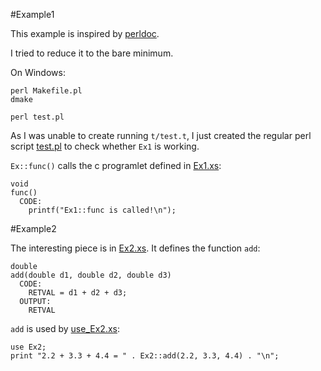 #Example1

This example is inspired by [perldoc](http://perldoc.perl.org/perlxstut.html#EXAMPLE-1).

I tried to reduce it to the bare minimum.

On Windows:

    perl Makefile.pl
    dmake

    perl test.pl

As I was unable to create running `t/test.t`, I just created the regular perl script
[test.pl](https://raw.github.com/ReneNyffenegger/development_misc/master/perl/xs/Example1/test.pl) to check whether
`Ex1` is working.

`Ex::func()` calls the c programlet defined in [Ex1.xs](https://raw.github.com/ReneNyffenegger/development_misc/master/perl/xs/Example1/Ex1.xs):

    void
    func()
      CODE:
        printf("Ex1::func is called!\n");


#Example2

The interesting piece is in [Ex2.xs](https://raw.github.com/ReneNyffenegger/development_misc/master/perl/xs/Example2/Ex2.xs). It defines the function `add`: 

    double 
    add(double d1, double d2, double d3)
      CODE:
        RETVAL = d1 + d2 + d3;
      OUTPUT:
        RETVAL

`add` is used by [use_Ex2.xs](https://raw.github.com/ReneNyffenegger/development_misc/master/perl/xs/Example2/use_Ex2.xs):

    use Ex2;
    print "2.2 + 3.3 + 4.4 = " . Ex2::add(2.2, 3.3, 4.4) . "\n";

